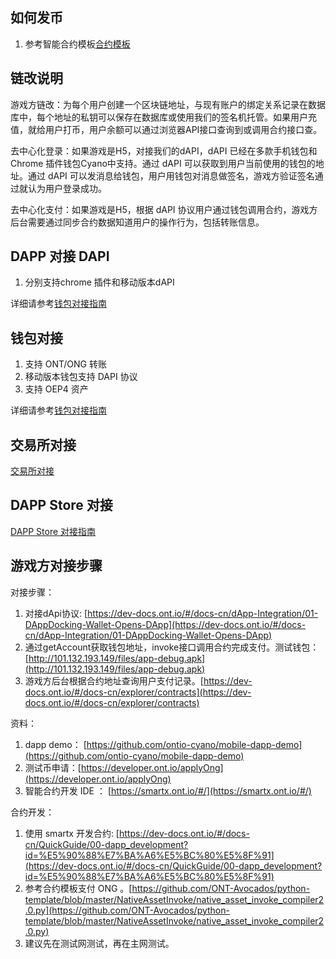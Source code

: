 

## 如何发币

1. 参考智能合约模板[合约模板](https://dev-docs.ont.io/#/docs-cn/smartcontract/02-template)



## 链改说明

游戏方链改：为每个用户创建一个区块链地址，与现有账户的绑定关系记录在数据库中，每个地址的私钥可以保存在数据库或使用我们的签名机托管。如果用户充值，就给用户打币，用户余额可以通过浏览器API接口查询到或调用合约接口查。

去中心化登录：如果游戏是H5，对接我们的dAPI，dAPI 已经在多款手机钱包和Chrome 插件钱包Cyano中支持。通过 dAPI 可以获取到用户当前使用的钱包的地址。通过 dAPI 可以发消息给钱包，用户用钱包对消息做签名，游戏方验证签名通过就认为用户登录成功。

去中心化支付：如果游戏是H5，根据 dAPI 协议用户通过钱包调用合约，游戏方后台需要通过同步合约数据知道用户的操作行为，包括转账信息。


## DAPP 对接 DAPI

1. 分别支持chrome 插件和移动版本dAPI

详细请参考[钱包对接指南](https://dev-docs.ont.io/#/docs-cn/dApp-Integration/00-dapp_integration)

## 钱包对接

1. 支持 ONT/ONG 转账
2. 移动版本钱包支持 DAPI 协议
3. 支持 OEP4 资产

详细请参考[钱包对接指南](https://dev-docs.ont.io/#/docs-cn/Wallet-Integration/00-wallet_integration)


## 交易所对接

[交易所对接](https://dev-docs.ont.io/#/docs-cn/exchange-API/Ontology-%E4%BA%A4%E6%98%93%E6%89%80%E5%AF%B9%E6%8E%A5%E6%96%87%E6%A1%A3)


## DAPP Store 对接

[DAPP Store 对接指南](https://dev-docs.ont.io/#/docs-cn/dapps/overview)


## 游戏方对接步骤

对接步骤：
1. 对接dApi协议: [https://dev-docs.ont.io/#/docs-cn/dApp-Integration/01-DAppDocking-Wallet-Opens-DApp](https://dev-docs.ont.io/#/docs-cn/dApp-Integration/01-DAppDocking-Wallet-Opens-DApp)
2. 通过getAccount获取钱包地址，invoke接口调用合约完成支付。测试钱包：[http://101.132.193.149/files/app-debug.apk](http://101.132.193.149/files/app-debug.apk)
3. 游戏方后台根据合约地址查询用户支付记录。[https://dev-docs.ont.io/#/docs-cn/explorer/contracts](https://dev-docs.ont.io/#/docs-cn/explorer/contracts)

资料：
1. dapp demo： [https://github.com/ontio-cyano/mobile-dapp-demo](https://github.com/ontio-cyano/mobile-dapp-demo)
2. 测试币申请：[https://developer.ont.io/applyOng](https://developer.ont.io/applyOng)
3. 智能合约开发 IDE ： [https://smartx.ont.io/#/](https://smartx.ont.io/#/)

合约开发：
1. 使用 smartx 开发合约: [https://dev-docs.ont.io/#/docs-cn/QuickGuide/00-dapp_development?id=%E5%90%88%E7%BA%A6%E5%BC%80%E5%8F%91](https://dev-docs.ont.io/#/docs-cn/QuickGuide/00-dapp_development?id=%E5%90%88%E7%BA%A6%E5%BC%80%E5%8F%91)
2. 参考合约模板支付 ONG 。[https://github.com/ONT-Avocados/python-template/blob/master/NativeAssetInvoke/native_asset_invoke_compiler2.0.py](https://github.com/ONT-Avocados/python-template/blob/master/NativeAssetInvoke/native_asset_invoke_compiler2.0.py)
3. 建议先在测试网测试，再在主网测试。